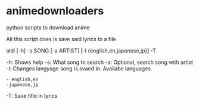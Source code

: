# animedownloaders
python scripts to download anime

All this script does is save said lyrics to a file

aldl [-h] -s SONG [-a ARTIST] [-l {english,en,japanese,jp}] -T

-h:
	Shows help
-s:
	What song to search
-a:
	Optional, search song with artist
-l:
	Changes langyage song is svaed in.
	Availabe languages.

	- english,en
	-japanese,jp
-T:
	Save title in lyrics
